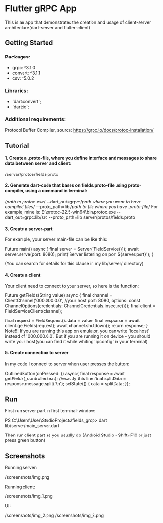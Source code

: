 # Flutter gRPC App

This is an app that demonstrates the creation and usage of client-server architecture(dart-server and flutter-client)

## Getting Started

### Packages:
- grpc: ^3.1.0
- convert: ^3.1.1
- csv: ^5.0.2

### Libraries:
- 'dart:convert';
- 'dart:io';

### Additional requirements:
Protocol Buffer Compiler, source: https://grpc.io/docs/protoc-installation/

## Tutorial

#### 1. Create a .proto-file, where you define interface and messages to share data between server and client:
/server/protos/fields.proto

#### 2. Generate dart-code that bases on fields.proto-file using proto-compiler, using a command in terminal:
/*path to protoc.exe*/ --dart_out=grpc:/*path where you want to have compiled files*/ --proto_path=lib /*path to file where you have .proto-file*/
For example, mine is: E:\protoc-22.5-win64\bin\protoc.exe --dart_out=grpc:lib/src --proto_path=lib server/protos/fields.proto

#### 3. Create a server-part
For example, your server main-file can be like this:

Future<void> main() async {
final server = Server([FieldService()]);
await server.serve(port: 8080);
print('Server listening on port ${server.port}');
}

(You can search for details for this clause in my lib/server/ directory)

#### 4. Create a client
Your client need to connect to your server, so here is the function:

Future<FieldResponse> getFields(String value) async {
final channel = ClientChannel('000.000.0.0', //your host
port: 8080,
options: const ChannelOptions(credentials: ChannelCredentials.insecure()));
final client = FieldServiceClient(channel);

final request = FieldRequest()..data = value;
final response = await client.getFields(request);
await channel.shutdown();
return response;
}
Note!!! If you are running this app on emulator, you can write 'localhost' instead of '000.000.0.0'. But if you are running it on device - you should write your host(you can find it while whiting 'ipconfig' in your terminal)

#### 5. Create connection to server

In my code I connect to server when user presses the button:

OutlinedButton(onPressed: () async{
final response = await getFields(_controller.text); //exactly this line
final splitData = response.message.split('\n');
setState(() {
data = splitData;
});

## Run

First run server part in first terminal-window:

PS C:\Users\User\StudioProjects\fields_grcp> dart lib/server/main_server.dart  

Then run client part as you usually do (Android Studio - Shift+F10 or just press green button)

## Screenshots

Running server:

/screenshots/img.png

Running client:

/screenshots/img_1.png

UI:

/screenshots/img_2.png
/screenshots/img_3.png
